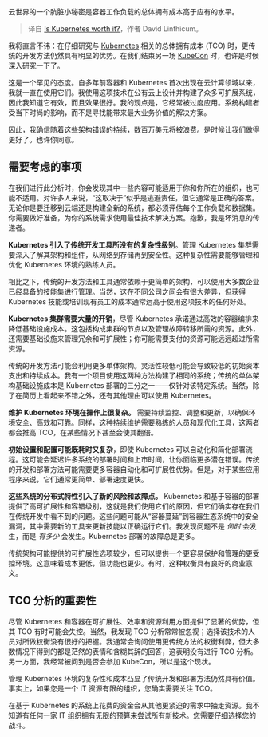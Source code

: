
<!--
title: Kubernetes 值得吗？
cover: ./cover.png
-->

云世界的一个肮脏小秘密是容器工作负载的总体拥有成本高于应有的水平。

> 译自 [Is Kubernetes worth it?](https://www.infoworld.com/article/3714768/is-kubernetes-worth-the-price-tag.html)，作者 David Linthicum。

我将直言不讳：在仔细研究与 [Kubernetes](https://www.infoworld.com/article/3268073/what-is-kubernetes-your-next-application-platform.html) 相关的总体拥有成本 (TCO) 时，更传统的开发方法仍然具有明显的优势。在我们结束另一场 [KubeCon](https://events.linuxfoundation.org/kubecon-cloudnativecon-europe/) 时，也许是时候深入研究一下了。

这是一个罕见的态度。自多年前容器和 Kubernetes 首次出现在云计算领域以来，我就一直在使用它们。我使用这项技术在公有云上设计并构建了众多可扩展系统，因此我知道它有效，而且效果很好。我的观点是，它经常被过度应用。系统构建者受当下时尚的影响，而不是寻找能带来最大业务价值的解决方案。

因此，我确信随着这些架构错误的持续，数百万美元将被浪费。是时候让我们做得更好了。也许你同意。

## 需要考虑的事项

在我们进行此分析时，你会发现其中一些内容可能适用于你和你所在的组织，也可能不适用。对许多人来说，“这取决于”似乎是逃避责任，但它通常是正确的答案。无论你是要迁移到云端还是构建全新的系统，都必须评估每个工作负载和数据集。你需要做好准备，为你的系统需求使用最佳技术解决方案。抱歉，我是坏消息的传递者。

**Kubernetes 引入了传统开发工具所没有的复杂性级别**。管理 Kubernetes 集群需要深入了解其架构和组件，从网络到存储再到安全性。这种复杂性需要能够管理和优化 Kubernetes 环境的熟练人员。

相比之下，传统的开发方法和工具通常依赖于更简单的架构，可以使用大多数企业已经具备的技能集进行管理。当然，这在不同公司之间会有很大差异，但获得 Kubernetes 技能或培训现有员工的成本通常远高于使用这项技术的任何好处。

**Kubernetes 集群需要大量的开销**，尽管 Kubernetes 承诺通过高效的容器编排来降低基础设施成本。这包括构成集群的节点以及管理故障转移所需的资源。此外，还需要基础设施来管理冗余和可扩展性；你可能需要支付的资源可能远远超过所需资源。

传统的开发方法可能会利用更多单体架构。灵活性较低可能会导致较低的初始资本支出和持续成本。我有一个项目使用这两种方法构建了相同的系统；传统的单体架构基础设施成本是 Kubernetes 部署的三分之一——仅针对该特定系统。当然，除了在简历上看起来不错之外，还有其他理由可以使用 Kubernetes。

**维护 Kubernetes 环境在操作上很复杂。** 需要持续监控、调整和更新，以确保环境安全、高效和可靠。同样，这种持续维护需要熟练的人员和现代化工具，这两者都会推高 TCO，在某些情况下甚至会使其翻倍。

**初始设置和配置可能既耗时又复杂**，即使 Kubernetes 可以自动化和简化部署流程。这可能会延迟许多系统的部署时间和上市时间，让你面临更多潜在错误。传统的开发和部署方法可能需要更多容器自动化和可扩展性优势。但是，对于某些应用程序来说，它们通常更简单、部署速度更快。

**这些系统的分布式特性引入了新的风险和故障点。** Kubernetes 和基于容器的部署提供了高可扩展性和容错级别，这就是我们使用它们的原因，但它们确实存在我们在传统开发中看不到的问题。这些问题可能从“容器蔓延”到容器生态系统中的安全漏洞，其中需要新的工具来更新技能以正确运行它们。我发现问题不是 *何时* 会发生，而是 *有多少* 会发生。Kubernetes 部署的故障总是更多。

传统架构可能提供的可扩展性选项较少，但可以提供一个更容易保护和管理的更受控环境。这意味着成本更低，但功能也更少。有时，这种权衡具有良好的商业意义。

## TCO 分析的重要性

尽管 Kubernetes 和容器在可扩展性、效率和资源利用方面提供了显著的优势，但其 TCO 有时可能会失控。当然，我发现 TCO 分析常常被忽视；选择该技术的人员对所做权衡没有很好的把握。我通常会询问使用更传统方法的权衡利弊，但大多数情况下得到的都是茫然的表情和含糊其辞的回答，这表明没有进行 TCO 分析。另一方面，我经常被问到是否会参加 KubeCon，所以是这个现状。

管理 Kubernetes 环境的复杂性和成本凸显了传统开发和部署方法仍然具有价值。事实上，如果您是一个 IT 资源有限的组织，您确实需要关注 TCO。

在基于 Kubernetes 的系统上花费的资金会从其他更紧迫的需求中抽走资源。我不知道有任何一家 IT 组织拥有无限的预算来尝试所有新技术。您需要仔细选择您的战斗。
